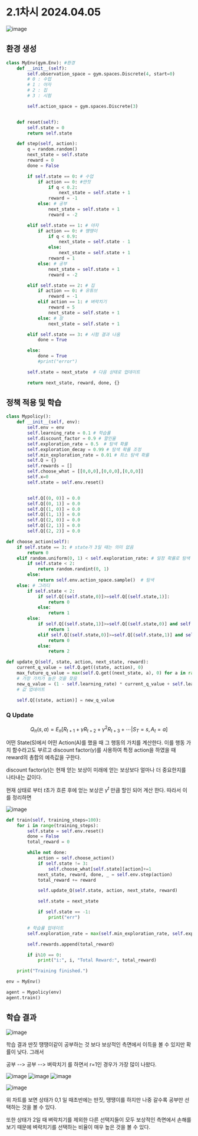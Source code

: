 # 2.1차시 2024.04.05

![image](https://github.com/nkmin0/2024_RL/assets/162765658/516ff8da-273c-4455-8493-c7b2ddbdea5c)

## 환경 생성

```python
class MyEnv(gym.Env): #환경
    def __init__(self):
        self.observation_space = gym.spaces.Discrete(4, start=0)
        # 0 : 수업
        # 1 : 야자
        # 2 : 집
        # 3 : 시험

        self.action_space = gym.spaces.Discrete(3)


    def reset(self):
        self.state = 0
        return self.state

    def step(self, action):
        q = random.random()
        next_state = self.state
        reward = 0
        done = False

        if self.state == 0: # 수업
            if action == 0: #딴짓
                if q < 0.2:
                    next_state = self.state + 1
                reward = -1
            else: # 공부
                next_state = self.state + 1
                reward = -2

        elif self.state == 1: # 야자
            if action == 0: # 떙땡이
                if q < 0.9:
                    next_state = self.state - 1
                else:
                    next_state = self.state + 1
                reward = 1
            else: # 공부
                next_state = self.state + 1
                reward = -2

        elif self.state == 2: # 집
            if action == 0: # 유튜브
                reward = -1
            elif action == 1: # 벼락치기
                reward = 5
                next_state = self.state + 1
            else: # 잠
                next_state = self.state + 1

        elif self.state == 3: # 시험 결과 나옴
            done = True

        else:
            done = True
            #print("error")

        self.state = next_state  # 다음 상태로 업데이트

        return next_state, reward, done, {}

```

## 정책 적용 및 학습

```python
class Mypolicy():
    def __init__(self, env):
        self.env = env
        self.learning_rate = 0.1 # 학습률
        self.discount_factor = 0.9 # 할인율
        self.exploration_rate = 0.5  # 탐색 확률
        self.exploration_decay = 0.99 # 탐색 확률 조정
        self.min_exploration_rate = 0.01 # 최소 탐색 확률
        self.Q = {}
        self.rewards = []
        self.choose_what = [[0,0,0],[0,0,0],[0,0,0]]
        self.x=0
        self.state = self.env.reset()


        self.Q[(0, 0)] = 0.0
        self.Q[(0, 1)] = 0.0
        self.Q[(1, 0)] = 0.0
        self.Q[(1, 1)] = 0.0
        self.Q[(2, 0)] = 0.0
        self.Q[(2, 1)] = 0.0
        self.Q[(2, 2)] = 0.0

```

```python
def choose_action(self):
    if self.state == 3: # state가 3일 때는 의미 없음
        return 0
    elif random.uniform(0, 1) < self.exploration_rate: # 일정 확률로 탐색
        if self.state < 2:
            return random.randint(0, 1)
        else:
            return self.env.action_space.sample()  # 탐색
    else: # 그리디
        if self.state < 2:
            if self.Q[(self.state,0)]>=self.Q[(self.state,1)]:
                return 0
            else:
                return 1
        else:
            if self.Q[(self.state,1)]>=self.Q[(self.state,0)] and self.Q[(self.state,1)]>=self.Q[(self.state,2)]:
                return 1
            elif self.Q[(self.state,0)]>=self.Q[(self.state,1)] and self.Q[(self.state,0)]>=self.Q[(self.state,2)]:
                return 0
            else:
                return 2
```

```python
def update_Q(self, state, action, next_state, reward):
    current_q_value = self.Q.get((state, action), 0)
    max_future_q_value = max(self.Q.get((next_state, a), 0) for a in range(self.env.action_space.n))
    # 가장 가치가 높은 것을 찾음
    new_q_value = (1 - self.learning_rate) * current_q_value + self.learning_rate * (reward + self.discount_factor * max_future_q_value)
    # 값 업데이트

    self.Q[(state, action)] = new_q_value
```
### Q Update

$$ Q_{\pi}(s,a) = E_{\pi}[R_{t+1} + \gamma R_{t+2} + \gamma^{2} R_{t+3} + \cdots | S_{T}=s, A_{t} = a] $$

어떤 State(S)에서 어떤 Action(A)를 했을 때 그 행동의 가치를 계산한다. 이를 행동 가치 함수라고도 부르고 discount factor($\gamma$)를 사용하여 특정 action을 하였을 때 reward의 총합의 예측값을 구한다.

discount factor($\gamma$)는 현재 얻는 보상이 미래에 얻는 보상보다 얼마나 더 중요한지를 나타내는 값이다.

현재 상태로 부터 $t$초가 흐른 후에 얻는 보상은 $\gamma^{t}$ 만큼 할인 되어 계산 한다. 따라서 이를 정리하면 

![image](https://github.com/nkmin0/2024_RL/assets/162765658/3402ad4a-2b10-46e1-b93e-f5dafe7f77c9)

```python
def train(self, training_steps=100):
    for i in range(training_steps):
        self.state = self.env.reset()
        done = False
        total_reward = 0

        while not done:
            action = self.choose_action()
            if self.state != 3:
                self.choose_what[self.state][action]+=1
            next_state, reward, done, _ = self.env.step(action)
            total_reward += reward

            self.update_Q(self.state, action, next_state, reward)

            self.state = next_state

            if self.state == -1:
                print("err")

        # 학습률 업데이트
        self.exploration_rate = max(self.min_exploration_rate, self.exploration_rate * self.exploration_decay)

        self.rewards.append(total_reward)

        if i%10 == 0:
            print("i:", i, "Total Reward:", total_reward)

    print("Training finished.")
```

```python
env = MyEnv()

agent = Mypolicy(env)
agent.train()
```

## 학습 결과

![image](https://github.com/nkmin0/2024_RL/assets/162765658/11fcf901-e00a-4cac-99d9-c9223a47fcba)

학습 결과 딴짓 땡땡이같이 공부하는 것 보다 보상적인 측면에서 이득을 볼 수 있지만 확률이 낮다. 그래서

공부 --> 공부 --> 벼락치기 를 하면서 r=1인 경우가 가장 많이 나왔다.

![image](https://github.com/nkmin0/2024_RL/assets/162765658/8a0f067a-a0eb-40d2-9bb8-ca35f6982d0f)
![image](https://github.com/nkmin0/2024_RL/assets/162765658/f288953c-fdf9-4fc1-8acd-11598a31ee82)
![image](https://github.com/nkmin0/2024_RL/assets/162765658/54f24842-3762-4a19-92c5-7b57bbc8b113)

![image](https://github.com/nkmin0/2024_RL/assets/162765658/e63485ab-57da-4897-abf1-07541b7a1872)

위 차트를 보면 상태가 0,1 일 때초반에는 딴짓, 땡땡이를 하지만 나중 갈수록 공부만 선택하는 것을 볼 수 있다.

또한 상태가 2일 때 벼락치기를 제외한 다른 선택지들이 모두 보상적인 측면에서 손해를 보기 때문에 벼락치기를 선택하는 비율이 매우 높은 것을 볼 수 있다.

